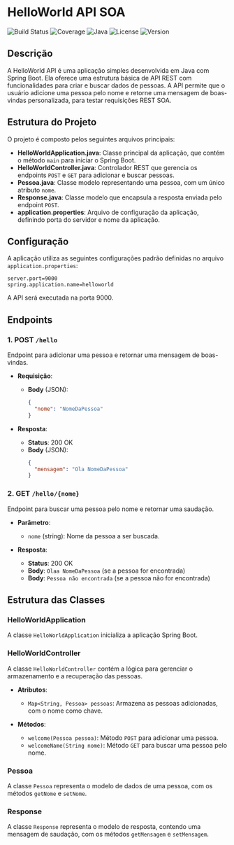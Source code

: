 
# HelloWorld API SOA

![Build Status](https://img.shields.io/badge/build-passing-brightgreen)
![Coverage](https://img.shields.io/badge/coverage-100%25-success)
![Java](https://img.shields.io/badge/java-17-blue)
![License](https://img.shields.io/badge/license-MIT-blue.svg)
![Version](https://img.shields.io/badge/version-1.0.0-brightgreen)



## Descrição
A HelloWorld API é uma aplicação simples desenvolvida em Java com Spring Boot. Ela oferece uma estrutura básica de API REST com funcionalidades para criar e buscar dados de pessoas. A API permite que o usuário adicione uma pessoa pelo nome e retorne uma mensagem de boas-vindas personalizada, para testar requisições REST SOA.

## Estrutura do Projeto

O projeto é composto pelos seguintes arquivos principais:

- **HelloWorldApplication.java**: Classe principal da aplicação, que contém o método `main` para iniciar o Spring Boot.
- **HelloWorldController.java**: Controlador REST que gerencia os endpoints `POST` e `GET` para adicionar e buscar pessoas.
- **Pessoa.java**: Classe modelo representando uma pessoa, com um único atributo `nome`.
- **Response.java**: Classe modelo que encapsula a resposta enviada pelo endpoint `POST`.
- **application.properties**: Arquivo de configuração da aplicação, definindo porta do servidor e nome da aplicação.

## Configuração

A aplicação utiliza as seguintes configurações padrão definidas no arquivo `application.properties`:

```properties
server.port=9000
spring.application.name=helloworld
```

A API será executada na porta 9000.

## Endpoints

### 1. POST `/hello`
Endpoint para adicionar uma pessoa e retornar uma mensagem de boas-vindas.

- **Requisição**:
    - **Body** (JSON):
      ```json
      {
        "nome": "NomeDaPessoa"
      }
      ```

- **Resposta**:
    - **Status**: 200 OK
    - **Body** (JSON):
      ```json
      {
        "mensagem": "Ola NomeDaPessoa"
      }
      ```

### 2. GET `/hello/{nome}`
Endpoint para buscar uma pessoa pelo nome e retornar uma saudação.

- **Parâmetro**:
    - `nome` (string): Nome da pessoa a ser buscada.

- **Resposta**:
    - **Status**: 200 OK
    - **Body**: `Olaa NomeDaPessoa` (se a pessoa for encontrada)
    - **Body**: `Pessoa não encontrada` (se a pessoa não for encontrada)

## Estrutura das Classes

### HelloWorldApplication
A classe `HelloWorldApplication` inicializa a aplicação Spring Boot.

### HelloWorldController
A classe `HelloWorldController` contém a lógica para gerenciar o armazenamento e a recuperação das pessoas.

- **Atributos**:
    - `Map<String, Pessoa> pessoas`: Armazena as pessoas adicionadas, com o nome como chave.

- **Métodos**:
    - `welcome(Pessoa pessoa)`: Método `POST` para adicionar uma pessoa.
    - `welcomeName(String nome)`: Método `GET` para buscar uma pessoa pelo nome.

### Pessoa
A classe `Pessoa` representa o modelo de dados de uma pessoa, com os métodos `getNome` e `setNome`.

### Response
A classe `Response` representa o modelo de resposta, contendo uma mensagem de saudação, com os métodos `getMensagem` e `setMensagem`.
